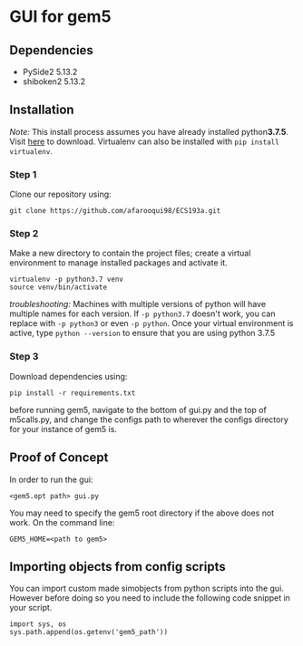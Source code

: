 # GUI for gem5

## Dependencies
* PySide2 5.13.2
* shiboken2 5.13.2


## Installation
*Note:* This install process assumes you have already installed python**3.7.5**. Visit [here](https://www.python.org/downloads/release/python-375/) to download. Virtualenv can also be installed with ```pip install virtualenv```.

### Step 1
Clone our repository using:

    git clone https://github.com/afarooqui98/ECS193a.git

### Step 2
Make a new directory to contain the project files; create a virtual environment to manage installed packages and activate it.

    virtualenv -p python3.7 venv
    source venv/bin/activate



*troubleshooting:* Machines with multiple versions of python will have multiple names for each version. If ```-p python3.7``` doesn't work, you can replace with ```-p python3``` or even ```-p python```. Once your virtual environment is active, type ```python --version``` to ensure that you are using python 3.7.5

### Step 3
Download dependencies using:

    pip install -r requirements.txt

before running gem5, navigate to the bottom of gui.py and the top of m5calls.py, and change the configs path to wherever the configs directory for your instance of gem5 is.

## Proof of Concept
In order to run the gui:

    <gem5.opt path> gui.py

You may need to specify the gem5 root directory if the above does not work. On the command line:

    GEM5_HOME=<path to gem5>
    
## Importing objects from config scripts
You can import custom made simobjects from python scripts into the gui. However before doing so you need to include the following code snippet in your script. 

    import sys, os
    sys.path.append(os.getenv('gem5_path'))
